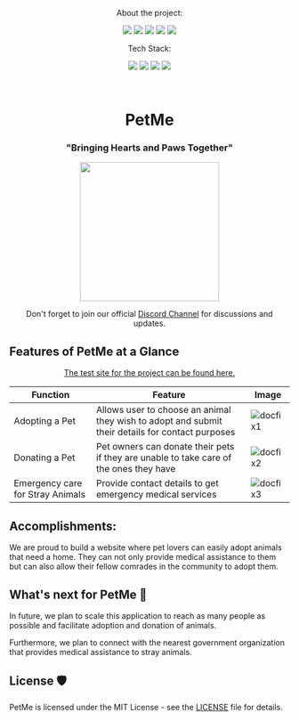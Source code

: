 <p align="center">About the project:</p>
<p align="center">
    <img src="https://img.shields.io/github/issues/akshitagupta15june/PetMe"> 
    <img src="https://img.shields.io/github/issues-pr/akshitagupta15june/PetMe">
    <img src="https://img.shields.io/github/forks/akshitagupta15june/PetMe">
    <img src="https://img.shields.io/github/stars/akshitagupta15june/PetMe">
    <img src="https://img.shields.io/github/license/akshitagupta15june/PetMe">
</p>

<p align="center">Tech Stack:</p>
<p align="center">
    <img src="https://img.shields.io/badge/html5-%23E34F26.svg?style=for-the-badge&logo=html5&logoColor=white"> 
    <img src="https://img.shields.io/badge/css3-%231572B6.svg?style=for-the-badge&logo=css3&logoColor=white">
    <img src="https://img.shields.io/badge/javascript-%23323330.svg?style=for-the-badge&logo=javascript&logoColor=%23F7DF1E">
    <img src="https://img.shields.io/badge/Postman-FF6C37?style=for-the-badge&logo=postman&logoColor=white">
</p>
<br>
<h1 align="center">PetMe</h1>
<h3 align="center">"Bringing Hearts and Paws Together"</h3>
<p align="center">
  <img src="./Assets/Images/logo.jpg" height="250px">
  </p>

<p align="center"> Don't forget to join our official <a href="https://discord.gg/X3HZAPzykU">Discord Channel</a> for discussions and updates. </p>


## Features of PetMe at a Glance

<a href="https://akshitagupta15june.github.io/PetMe/"><p align="center">The test site for the project can be found here.</p></a>


| Function | Feature | Image |
| --- | ----------- | -------|
| Adopting a Pet | Allows user to choose an animal they wish to adopt and submit their details for contact purposes | ![docfix1](https://github.com/5h0ov/PetMe/assets/83227649/df6cbd93-421c-45d2-b11a-9f61b7bba8f8) |
| Donating a Pet | Pet owners can donate their pets if they are unable to take care of the ones they have | ![docfix2](https://github.com/5h0ov/PetMe/assets/83227649/6e18e6d7-1df5-41fc-841e-866f767763f7) |
| Emergency care for Stray Animals | Provide contact details to get emergency medical services | ![docfix3](https://github.com/5h0ov/PetMe/assets/83227649/5ad9418b-5991-4495-b7a5-1b4fdcb5528d) |

## Accomplishments:

We are proud to build a website where pet lovers can easily adopt animals that need a home. They can not only provide medical assistance to them but can also allow their fellow comrades in the community to adopt them.

## What's next for PetMe 📲

In future, we plan to scale this application to reach as many people as possible and facilitate adoption and donation of animals.

Furthermore, we plan to connect with the nearest government organization that provides medical assistance to stray animals.

## License 🛡️ 

PetMe is licensed under the MIT License - see the [LICENSE](LICENSE) file for details.


